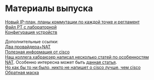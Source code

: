# Материалы выпуска

[Новый IP-план, планы коммутации по каждой точке и регламент](https://docs.google.com/spreadsheet/ccc?key=0AooexOHebRpTdHJROEtQcVM1MzcxNXJGeklfQXMxYUE&usp=sharing)  
[Файл РТ с лабораторной](https://www.dropbox.com/s/gh5nv3jjp1gx3lp/Lift-me-Up_v5.pkt?dl=0)  
[Конфигурация устройств](https://docs.google.com/document/pub?id=1zrEZnmT2CjPKj36XccnJ30itKKFq70BE0n4BaIpox_Q)

Дополнительные ссылки:  
[Два провайдера+NAT](http://habrahabr.ru/post/117573/)  
[Полезная информация от cisco](http://www.cisco.com/networkers/nw00/pres/2212_6-28.pdf)  
[Наш коллега хабраюзер написал несколько статей по особенностям NAT](http://habrahabr.ru/users/ilyapodkopaev/topics/). Особенно интересна может быть [данная статья](http://habrahabr.ru/post/84060/).  
[Но как бы то ни было, никто не напишет о cisco лучше, чем cisco](http://www.cisco.com/en/US/tech/tk648/tk361/technologies_tech_note09186a0080094831.shtml)  
[Обратная маска](http://habrahabr.ru/post/131712/)
